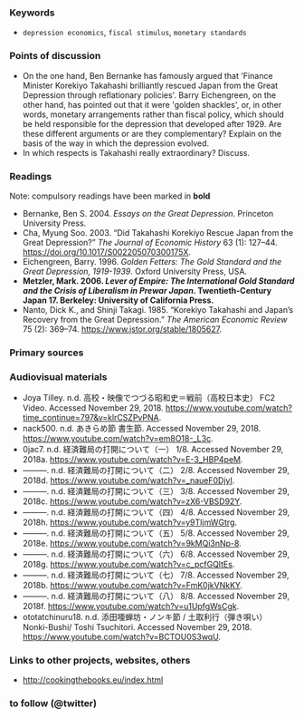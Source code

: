 ### Keywords

* `depression economics`, `fiscal stimulus`, `monetary standards`

### Points of discussion

* On the one hand, Ben Bernanke has famously argued that 'Finance Minister Korekiyo Takahashi brilliantly rescued Japan from the Great Depression through reflationary policies'. Barry Eichengreen, on the other hand, has pointed out that it were 'golden shackles', or, in other words, monetary arrangements rather than fiscal policy, which should be held responsible for the depression that developed after 1929. Are these different arguments or are they complementary? Explain on the basis of the way in which the depression evolved.
* In which respects is Takahashi really extraordinary? Discuss.

### Readings
Note: compulsory readings have been marked in **bold**

* Bernanke, Ben S. 2004. *Essays on the Great Depression*. Princeton University Press.
* Cha, Myung Soo. 2003. “Did Takahashi Korekiyo Rescue Japan from the Great Depression?” *The Journal of Economic History* 63 (1): 127–44. https://doi.org/10.1017/S002205070300175X.
* Eichengreen, Barry. 1996. *Golden Fetters: The Gold Standard and the Great Depression, 1919-1939*. Oxford University Press, USA.
* **Metzler, Mark. 2006. *Lever of Empire: The International Gold Standard and the Crisis of Liberalism in Prewar Japan*. Twentieth-Century Japan 17. Berkeley: University of California Press.** 
* Nanto, Dick K., and Shinji Takagi. 1985. “Korekiyo Takahashi and Japan’s Recovery from the Great Depression.” *The American Economic Review* 75 (2): 369–74. https://www.jstor.org/stable/1805627.


### Primary sources


### Audiovisual materials

* Joya Tilley. n.d. 高校・映像でつづる昭和史＝戦前（高校日本史）  FC2 Video. Accessed November 29, 2018. https://www.youtube.com/watch?time_continue=797&v=klrCSZPvPNA.
* nack500. n.d. あきらめ節 書生節. Accessed November 29, 2018. https://www.youtube.com/watch?v=em8O18-_L3c.
* 0jac7. n.d. 経済難局の打開について（一） 1/8. Accessed November 29, 2018a. https://www.youtube.com/watch?v=E-3_HBP4peM.
* ———. n.d. 経済難局の打開について（二） 2/8. Accessed November 29, 2018d. https://www.youtube.com/watch?v=_naueF0DjyI.
* ———. n.d. 経済難局の打開について（三） 3/8. Accessed November 29, 2018c. https://www.youtube.com/watch?v=zX6-VBSD92Y.
* ———. n.d. 経済難局の打開について（四） 4/8. Accessed November 29, 2018h. https://www.youtube.com/watch?v=y9TIjmWGtrg.
* ———. n.d. 経済難局の打開について（五） 5/8. Accessed November 29, 2018e. https://www.youtube.com/watch?v=9kMQi3nNp-8.
* ———. n.d. 経済難局の打開について（六） 6/8. Accessed November 29, 2018g. https://www.youtube.com/watch?v=c_pcfGQltEs.
* ———. n.d. 経済難局の打開について（七） 7/8. Accessed November 29, 2018b. https://www.youtube.com/watch?v=FmK0jkVNkKY.
* ———. n.d. 経済難局の打開について（八） 8/8. Accessed November 29, 2018f. https://www.youtube.com/watch?v=u1UpfgWsCgk.
* ototatchinuru18. n.d. 添田唖蝉坊・ノンキ節  / 土取利行（弾き唄い） Nonki-Bushi/ Toshi Tsuchitori. Accessed November 29, 2018. https://www.youtube.com/watch?v=BCTOU0S3wqU.

### Links to other projects, websites, others

* http://cookingthebooks.eu/index.html

### to follow (@twitter)



